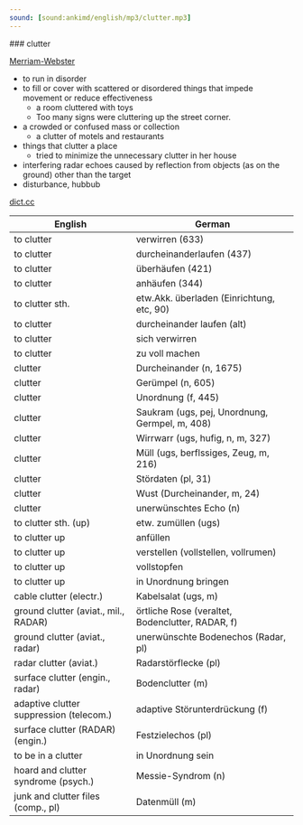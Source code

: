 ```yaml
---
sound: [sound:ankimd/english/mp3/clutter.mp3]
---
```


\### clutter

[Merriam-Webster](https://www.merriam-webster.com/dictionary/clutter)

- to run in disorder
- to fill or cover with scattered or disordered things that impede movement or reduce effectiveness
    - a room cluttered with toys
    - Too many signs were cluttering up the street corner.
- a crowded or confused mass or collection
    - a clutter of motels and restaurants
- things that clutter a place
    - tried to minimize the unnecessary clutter in her house
- interfering radar echoes caused by reflection from objects (as on the ground) other than the target
- disturbance, hubbub

[dict.cc](https://www.dict.cc/clutter)

| English        | German       |
| -------------- | ------------ |
| to clutter | verwirren (633) |
| to clutter | durcheinanderlaufen (437) |
| to clutter | überhäufen (421) |
| to clutter | anhäufen (344) |
| to clutter sth. | etw.Akk. überladen (Einrichtung, etc, 90) |
| to clutter | durcheinander laufen (alt) |
| to clutter | sich verwirren |
| to clutter | zu voll machen |
| clutter | Durcheinander (n, 1675) |
| clutter | Gerümpel (n, 605) |
| clutter | Unordnung (f, 445) |
| clutter | Saukram (ugs, pej, Unordnung, Germpel, m, 408) |
| clutter | Wirrwarr (ugs, hufig, n, m, 327) |
| clutter | Müll (ugs, berflssiges, Zeug, m, 216) |
| clutter | Stördaten (pl, 31) |
| clutter | Wust (Durcheinander, m, 24) |
| clutter | unerwünschtes Echo (n) |
| to clutter sth. (up) | etw. zumüllen (ugs) |
| to clutter up | anfüllen |
| to clutter up | verstellen (vollstellen, vollrumen) |
| to clutter up | vollstopfen |
| to clutter up | in Unordnung bringen |
| cable clutter (electr.) | Kabelsalat (ugs, m) |
| ground clutter (aviat., mil., RADAR) | örtliche Rose (veraltet, Bodenclutter, RADAR, f) |
| ground clutter (aviat., radar) | unerwünschte Bodenechos (Radar, pl) |
| radar clutter (aviat.) | Radarstörflecke (pl) |
| surface clutter (engin., radar) | Bodenclutter (m) |
| adaptive clutter suppression (telecom.) | adaptive Störunterdrückung (f) |
| surface clutter (RADAR) (engin.) | Festzielechos (pl) |
| to be in a clutter | in Unordnung sein |
| hoard and clutter syndrome (psych.) | Messie-Syndrom (n) |
| junk and clutter files (comp., pl) | Datenmüll (m) |
